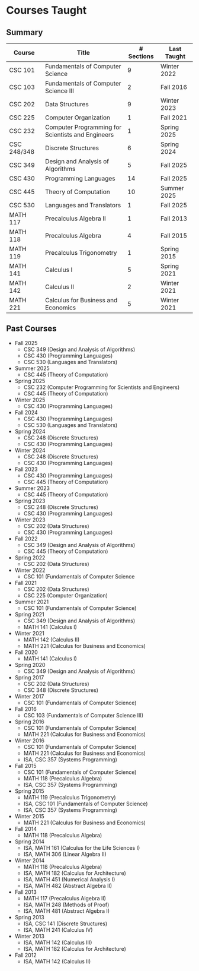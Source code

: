 # Courses Taught

## Summary

| Course      | Title                                             | \# Sections | Last Taught |
|-------------|---------------------------------------------------|-------------|-------------|
| CSC 101     | Fundamentals of Computer Science                  | 9           | Winter 2022 |
| CSC 103     | Fundamentals of Computer Science III              | 2           | Fall 2016   |
| CSC 202     | Data Structures                                   | 9           | Winter 2023 |
| CSC 225     | Computer Organization                             | 1           | Fall 2021   |
| CSC 232     | Computer Programming for Scientists and Engineers | 1           | Spring 2025 |
| CSC 248/348 | Discrete Structures                               | 6           | Spring 2024 |
| CSC 349     | Design and Analysis of Algorithms                 | 5           | Fall 2025   |
| CSC 430     | Programming Languages                             | 14          | Fall 2025   |
| CSC 445     | Theory of Computation                             | 10          | Summer 2025 |
| CSC 530     | Languages and Translators                         | 1           | Fall 2025   |
| MATH 117    | Precalculus Algebra II                            | 1           | Fall 2013   |
| MATH 118    | Precalculus Algebra                               | 4           | Fall 2015   |
| MATH 119    | Precalculus Trigonometry                          | 1           | Spring 2015 |
| MATH 141    | Calculus I                                        | 5           | Spring 2021 |
| MATH 142    | Calculus II                                       | 2           | Winter 2021 |
| MATH 221    | Calculus for Business and Economics               | 5           | Winter 2021 |

## Past Courses

- Fall 2025
  - CSC 349 (Design and Analysis of Algorithms) <!-- 1 section -->
  - CSC 430 (Programming Languages) <!-- 1.5 sections -->
  - CSC 530 (Languages and Translators) <!-- 0.5 sections -->
- Summer 2025
  - CSC 445 (Theory of Computation) <!-- 1 section -->
- Spring 2025
  - CSC 232 (Computer Programming for Scientists and Engineers) <!-- 1 section -->
  - CSC 445 (Theory of Computation) <!-- 3 sections -->
- Winter 2025
  - CSC 430 (Programming Languages) <!-- 3 sections -->
- Fall 2024
  - CSC 430 (Programming Languages) <!-- 2.5 sections -->
  - CSC 530 (Languages and Translators) <!-- 0.5 sections -->
- Spring 2024
  - CSC 248 (Discrete Structures) <!-- 1 section -->
  - CSC 430 (Programming Languages) <!-- 2 sections -->
- Winter 2024
  - CSC 248 (Discrete Structures) <!-- 1 section -->
  - CSC 430 (Programming Languages) <!-- 2 sections -->
- Fall 2023
  - CSC 430 (Programming Languages) <!-- 1 section -->
  - CSC 445 (Theory of Computation) <!-- 3 sections -->
- Summer 2023
  - CSC 445 (Theory of Computation) <!-- 1 section -->
- Spring 2023
  - CSC 248 (Discrete Structures) <!-- 3 sections -->
  - CSC 430 (Programming Languages) <!-- 1 section -->
- Winter 2023
  - CSC 202 (Data Structures) <!-- 2 sections -->
  - CSC 430 (Programming Languages) <!-- 1 section -->
- Fall 2022
  - CSC 349 (Design and Analysis of Algorithms) <!-- 1 section -->
  - CSC 445 (Theory of Computation) <!-- 2 sections -->
- Spring 2022
  - CSC 202 (Data Structures) <!-- 3 sections -->
- Winter 2022
  - CSC 101 (Fundamentals of Computer Science <!-- 3 sections -->
- Fall 2021
  - CSC 202 (Data Structures) <!-- 2 sections -->
  - CSC 225 (Computer Organization) <!-- 1 section -->
- Summer 2021
  - CSC 101 (Fundamentals of Computer Science) <!-- 1 section -->
- Spring 2021
  - CSC 349 (Design and Analysis of Algorithms) <!-- 1 section -->
  - MATH 141 (Calculus I) <!-- 1 section -->
- Winter 2021
  - MATH 142 (Calculus II) <!-- 2 sections -->
  - MATH 221 (Calculus for Business and Economics) <!-- 2 sections -->
- Fall 2020
  - MATH 141 (Calculus I) <!-- 4 sections -->
- Spring 2020
  - CSC 349 (Design and Analysis of Algorithms) <!-- 2 section -->
- Spring 2017
  - CSC 202 (Data Structures) <!-- 2 sections -->
  - CSC 348 (Discrete Structures) <!-- 1 section -->
- Winter 2017
  - CSC 101 (Fundamentals of Computer Science) <!-- 2 sections -->
- Fall 2016
  - CSC 103 (Fundamentals of Computer Science III) <!-- 2 sections -->
- Spring 2016
  - CSC 101 (Fundamentals of Computer Science) <!-- 1 section -->
  - MATH 221 (Calculus for Business and Economics) <!-- 1 section -->
- Winter 2016
  - CSC 101 (Fundamentals of Computer Science) <!-- 1 section -->
  - MATH 221 (Calculus for Business and Economics) <!-- 1 section -->
  - ISA, CSC 357 (Systems Programming) <!-- Clint Staley, 1–7 sections -->
- Fall 2015
  - CSC 101 (Fundamentals of Computer Science) <!-- 1 section -->
  - MATH 118 (Precalculus Algebra) <!-- 1 section -->
  - ISA, CSC 357 (Systems Programming) <!-- Clint Staley, 1–3 sections -->
- Spring 2015
  - MATH 119 (Precalculus Trigonometry) <!-- 1 section -->
  - ISA, CSC 101 (Fundamentals of Computer Science) <!-- Paul Hatalsky, 1–3 sections -->
  - ISA, CSC 357 (Systems Programming) <!-- Kurt Mammen, 1–4 sections -->
- Winter 2015
  - MATH 221 (Calculus for Business and Economics) <!-- 1 section -->
- Fall 2014
  - MATH 118 (Precalculus Algebra) <!-- 2 sections -->
- Spring 2014
  - ISA, MATH 161 (Calculus for the Life Sciences I) <!-- Jim Mueller, 2 sections -->
  - ISA, MATH 306 (Linear Algebra II) <!-- Rob Easton, 2 sections -->
- Winter 2014
  - MATH 118 (Precalculus Algebra) <!-- 1 section -->
  - ISA, MATH 182 (Calculus for Architecture) <!-- Jim Mueller, 2 sections -->
  - ISA, MATH 451 (Numerical Analysis I) <!-- Joyce Lin, 1 section -->
  - ISA, MATH 482 (Abstract Algebra II) <!-- Rob Easton, 1 section -->
- Fall 2013
  - MATH 117 (Precalculus Algebra II) <!-- 1 section -->
  - ISA, MATH 248 (Methods of Proof) <!-- Ben Richert, 1 section -->
  - ISA, MATH 481 (Abstract Algebra I) <!-- Rob Easton, 1 section -->
- Spring 2013
  - ISA, CSC 141 (Discrete Structures) <!-- Paul Hatalsky, 2 sections -->
  - ISA, MATH 241 (Calculus IV)
    <!-- Linda Patton, 2 sections Jim Mueller, 2 sections -->
- Winter 2013
  - ISA, MATH 142 (Calculus III) <!-- Linda Patton, 2 sections -->
  - ISA, MATH 182 (Calculus for Architecture) <!-- Jim Mueller, 2 sections -->
- Fall 2012
  - ISA, MATH 142 (Calculus II) <!-- Linda Patton, 2 sections -->

